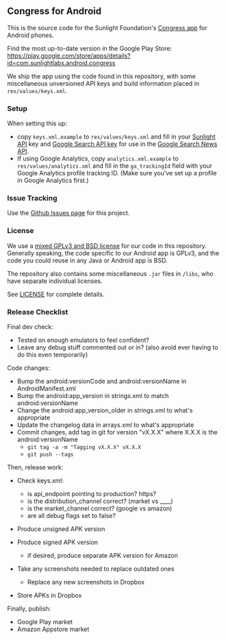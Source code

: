 ## Congress for Android

This is the source code for the Sunlight Foundation's [Congress app](http://congress.sunlightfoundation.com) for Android phones.

Find the most up-to-date version in the Google Play Store: https://play.google.com/store/apps/details?id=com.sunlightlabs.android.congress

We ship the app using the code found in this repository, with some miscellaneous unversioned API keys and build information placed in `res/values/keys.xml`.

### Setup

When setting this up:

* copy `keys.xml.example` to `res/values/keys.xml` and fill in your [Sunlight API](http://services.sunlightlabs.com) key and [Google Search API key](http://code.google.com/apis/loader/signup.html) for use in the [Google Search News API](http://code.google.com/apis/newssearch/v1/jsondevguide.html).
* If using Google Analytics, copy `analytics.xml.example` to `res/values/analytics.xml` and fill in the `ga_trackingId` field with your Google Analytics profile tracking ID. (Make sure you've set up a profile in Google Analytics first.)


### Issue Tracking

Use the [Github Issues page](/sunlightlabs/congress-android/issues) for this project.

### License

We use a [mixed GPLv3 and BSD license](LICENSE) for our code in this repository. Generally speaking, the code specific to our Android app is GPLv3, and the code you could reuse in any Java or Android app is BSD. 

The repository also contains some miscellaneous `.jar` files in `/libs`, who have separate individual licenses.

See [LICENSE](LICENSE) for complete details.


### Release Checklist

Final dev check:

* Tested on enough emulators to feel confident?
* Leave any debug stuff commented out or in? (also avoid ever having to do this even temporarily)

Code changes:

* Bump the android:versionCode and android:versionName in AndroidManifest.xml
* Bump the android:app_version in strings.xml to match android:versionName
* Change the android:app_version_older in strings.xml to what's appropriate
* Update the changelog data in arrays.xml to what's appropriate
* Commit changes, add tag in git for version "vX.X.X" where X.X.X is the android:versionName
  - `git tag -a -m "Tagging vX.X.X" vX.X.X`
  - `git push --tags`

Then, release work:

* Check keys.xml:
  - is api_endpoint pointing to production? https?
  - is the distribution_channel correct? (market vs ____)
  - is the market_channel correct? (google vs amazon)
  - are all debug flags set to false?
* Produce unsigned APK version
* Produce signed APK version
  - if desired, produce separate APK version for Amazon
* Take any screenshots needed to replace outdated ones
  - Replace any new screenshots in Dropbox

* Store APKs in Dropbox

Finally, publish:

* Google Play market
* Amazon Appstore market
